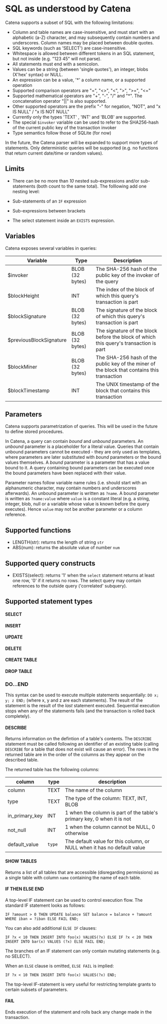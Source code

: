 # SQL as understood by Catena

Catena supports a subset of SQL with the following limitations:

* Column and table names are case-insensitive, and must start with an alphabetic (a-Z) character, and may subsequently contain numbers and underscores. Column names may be placed between double quotes.
* SQL keywords (such as 'SELECT') are case-insensitive.
* Whitespace is allowed between different tokens in an SQL statement, but not inside (e.g. "123 45" will not parse).
* All statements must end with a semicolon.
* Values can be a string (between 'single quotes'), an integer, blobs (X'hex' syntax) or NULL.
* An expression can be a value, '*' a column name, or a supported operation
* Supported comparison operators are "=", "<>", "<", ">", ">=", "<="
* Supported mathematical operators are "+", "-", "/" and "*". The concatenation operator "||" is also supported.
* Other supported operators are the prefix "-" for negation, "NOT", and "x IS NULL" / "x IS NOT NULL"
* Currently only the types 'TEXT' , 'INT' and 'BLOB' are supported.
* The special `$invoker` variable can be used to refer to the SHA256-hash of the current public key of the transaction invoker
* Type semantics follow those of SQLite (for now)

In the future, the Catena parser will be expanded to support more types of statements. Only deterministic queries will
be supported (e.g. no functions that return current date/time or random values).

## Limits

* There can be no more than *10* nested sub-expressions and/or sub-statements (both count to the same total). The folllowing add one nesting level:

* Sub-statements of an `IF` expression
* Sub-expressions between brackets
* The select statement inside an `EXISTS` expression.

## Variables

Catena exposes several variables in queries:

| Variable | Type | Description |
|----------|-------|---------------|
| $invoker | BLOB (32 bytes) | The SHA-256 hash of the public key of the invoker of the query |
| $blockHeight | INT | The index of the block of which this query's transaction is part |
| $blockSignature | BLOB (32 bytes) | The signature of the block of which this query's transaction is part |
| $previousBlockSignature | BLOB (32 bytes) | The signature of the block before the block of which this query's transaction is part |
| $blockMiner | BLOB (32 bytes) | The SHA-256 hash of the public key of the miner of the block that contains this transaction |
| $blockTimestamp | INT | The UNIX timestamp of the block that contains this transaction |

## Parameters

Catena supports parametrization of queries. This will be used in the future to define stored procedures.

In Catena, a query can contain _bound_ and _unbound_ parameters. An _unbound_ parameter is a placeholder for a literal value.
Queries that contain unbound parameters cannot be executed - they are only used as templates, where parameters are later
substituted with _bound_ parameters or the bound values themselves. A _bound_ parameter is a parameter that has a value
bound to it. A query containing bound parameters can be executed once the bound parameters have been replaced with their
value.

Parameter names follow variable name rules (i.e. should start with an alphanumeric character, may contain numbers and
underscores afterwards). An unbound parameter is written as `?name`. A bound parameter is written as `?name:value` where
`value` is a constant literal (e.g. a string, integer, blob, null or a variable whose value is known before the query executes). Hence
`value` may not be another parameter or a column reference.


## Supported functions

* LENGTH(str): returns the length of string `str`
* ABS(num): returns the absolute value of number `num`

## Supported query constructs

* EXISTS(select): returns '1' when the `select` statement returns at least one row, '0' if it returns no rows. The select query may contain references to the outside query ('correlated' subquery).

## Supported statement types

#### SELECT

#### INSERT

#### UPDATE

#### DELETE

#### CREATE TABLE

#### DROP TABLE

### DO...END

This syntax can be used to execute multiple statements sequentially: `DO x; y; z END;` (where x, y and
z are each statements). The result of the statement is the result of the *last* statement executed. Sequential
execution stops when any of the statements fails (and the transaction is rolled back completely).

#### DESCRIBE

Returns information on the defintion of a table's contents. The `DESCRIBE` statement must be called
following an identifier of an existing table (calling `DESCRIBE` for a table that does not exist will cause an
error). The rows in the returned table are in the order of the columns as they appear on the described table.

The returned table has the following columns:

| column | type | description |
|---------|-------|---------------|
| column | TEXT | The name of the column |
| type | TEXT | The type of the column: TEXT, INT, BLOB |
| in_primary_key | INT | 1 when the column is part of the table's primary key, 0 when it is not |
| not_null | INT | 1 when the column cannot be NULL, 0 otherwise |
| default_value | `type` | The default value for this column, or NULL when it has no default value |

#### SHOW TABLES

Returns a list of all tables that are accessible (disregarding permissions) as a single table with column `name` containing the
name of each table.

#### IF THEN ELSE END

A top-level IF statement can be used to control execution flow. The standard IF statement looks as follows:

	IF ?amount > 0 THEN UPDATE balance SET balance = balance + ?amount WHERE iban = ?iban ELSE FAIL END;

You can also add additional `ELSE IF` clauses:

	IF ?x < 10 THEN INSERT INTO foo(x) VALUES(?x) ELSE IF ?x < 20 THEN INSERT INTO bar(x) VALUES (?x) ELSE FAIL END;

The branches of an IF statement can only contain mutating statements (e.g. no SELECT).

When an `ELSE` clause is omitted, `ELSE FAIL` is implied:

	IF ?x < 10 THEN INSERT INTO foo(x) VALUES(?x) END;

The top-level IF-statement is very useful for restricting template grants to certain subsets of parameters.

#### FAIL

Ends execution of the statement and rolls back any change made in the transaction.
